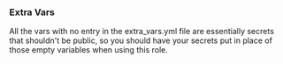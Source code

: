 ### Extra Vars

All the vars with no entry in the extra_vars.yml file are essentially secrets that shouldn't be public, so you should have 
your secrets put in place of those empty variables when using this role.
